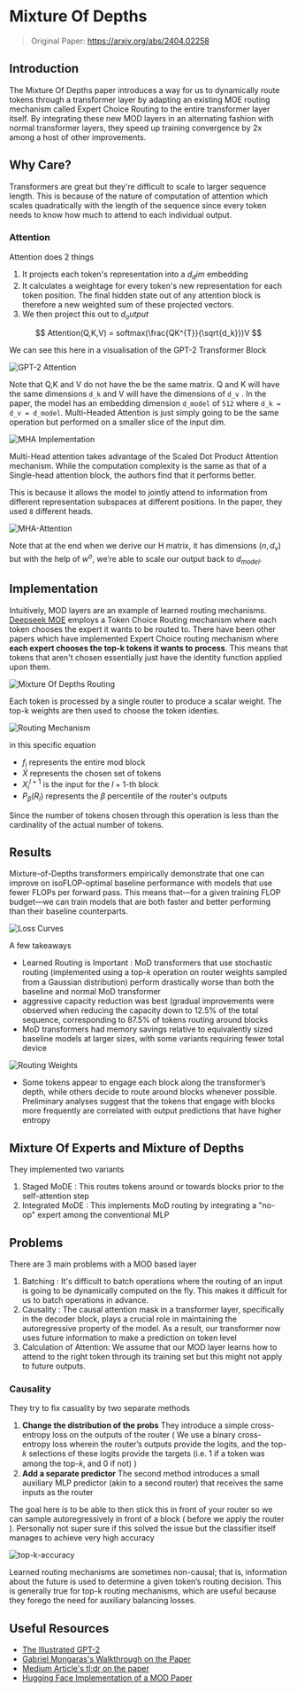 # Mixture Of Depths

> Original Paper: https://arxiv.org/abs/2404.02258

## Introduction

The Mixture Of Depths paper introduces a way for us to dynamically route tokens through a transformer layer by adapting an existing MOE routing mechanism called Expert Choice Routing to the entire transformer layer itself. By integrating these new MOD layers in an alternating fashion with normal transformer layers, they speed up training convergence by 2x among a host of other improvements.

## Why Care?

Transformers are great but they're difficult to scale to larger sequence length. This is because of the nature of computation of attention which scales quadratically with the length of the sequence since every token needs to know how much to attend to each individual output.

### Attention

Attention does 2 things

1. It projects each token's representation into a $d_dim$ embedding
2. It calculates a weightage for every token's new representation for each token position. The final hidden state out of any attention block is therefore a new weighted sum of these projected vectors.
3. We then project this out to $d_output$

$$
Attention(Q,K,V) = softmax(\frac{QK^{T}}{\sqrt{d_k}})V
$$

We can see this here in a visualisation of the GPT-2 Transformer Block

![GPT-2 Attention](/attention_process.png)

Note that Q,K and V do not have the be the same matrix. Q and K will have the same dimensions `d_k` and V will have the dimensions of `d_v` . In the paper, the model has an embedding dimension `d_model` of `512` where `d_k = d_v = d_model`. Multi-Headed Attention is just simply going to be the same operation but performed on a smaller slice of the input dim.

![MHA Implementation](/MHA-attention-formula.png)

Multi-Head attention takes advantage of the Scaled Dot Product Attention mechanism. While the computation complexity is the same as that of a Single-head attention block, the authors find that it performs better.

This is because it allows the model to jointly attend to information from different representation subspaces at different positions. In the paper, they used `8` different heads.

![MHA-Attention](/mha-attention-visualisation.png)

Note that at the end when we derive our H matrix, it has dimensions $(n, d_v)$ but with the help of $w^o$, we’re able to scale our output back to $d_{model}$.

## Implementation

Intuitively, MOD layers are an example of learned routing mechanisms. [Deepseek MOE](/papers/deepseek-moe) employs a Token Choice Routing mechanism where each token chooses the expert it wants to be routed to. There have been other papers which have implemented Expert Choice routing mechanism where **each expert chooses the top-k tokens it wants to process**. This means that tokens that aren't chosen essentially just have the identity function applied upon them.

![Mixture Of Depths Routing](/mod-routing.png)

Each token is processed by a single router to produce a scalar weight. The top-k weights are then used to choose the token identies.

![Routing Mechanism](/mod-router.png)

in this specific equation

- $f_i$ represents the entire mod block
- $\tilde{X}$ represents the chosen set of tokens
- $X_i^{l+1}$ is the input for the $l+1$-th block
- $P_{\beta} (R_{l})$ represents the $\beta$ percentile of the router's outputs

Since the number of tokens chosen through this operation is less than the cardinality of the actual number of tokens.

## Results

Mixture-of-Depths transformers empirically demonstrate that one can improve on isoFLOP-optimal baseline performance with models that use fewer FLOPs per forward pass. This means that—for a given training FLOP budget—we can train models that are both faster and better performing than their baseline counterparts.

![Loss Curves](/loss-curves.png)

A few takeaways

- Learned Routing is Important : MoD transformers that use stochastic routing (implemented using a top-𝑘 operation on router weights sampled from a Gaussian distribution) perform drastically worse than both the baseline and normal MoD transformer
- aggressive capacity reduction was best (gradual improvements were observed when reducing the capacity down to 12.5% of the total sequence, corresponding to 87.5% of tokens routing around blocks
- MoD transformers had memory savings relative to equivalently sized baseline models at larger sizes, with some variants requiring fewer total device

![Routing Weights](/routing-weights.png)

- Some tokens appear to engage each block along the transformer’s depth, while others decide to route around blocks whenever possible. Preliminary analyses suggest that the tokens that engage with blocks more frequently are correlated with output predictions that have higher entropy

## Mixture Of Experts and Mixture of Depths

They implemented two variants

1. Staged MoDE : This routes tokens around or towards blocks prior to the self-attention step
2. Integrated MoDE : This implements MoD routing by integrating a "no-op" expert among the conventional MLP

## Problems

There are 3 main problems with a MOD based layer

1. Batching : It's difficult to batch operations where the routing of an input is going to be dynamically computed on the fly. This makes it difficult for us to batch operations in advance.
2. Causality : The causal attention mask in a transformer layer, specifically in the decoder block, plays a crucial role in maintaining the autoregressive property of the model. As a result, our transformer now uses future information to make a prediction on token level
3. Calculation of Attention: We assume that our MOD layer learns how to attend to the right token through its training set but this might not apply to future outputs.

### Causality

They try to fix casuality by two separate methods

1. **Change the distribution of the probs** They introduce a simple cross-entropy loss on the outputs of the router ( We use a binary cross-entropy loss wherein the router’s outputs provide the logits, and the top-𝑘 selections of these logits provide the targets (i.e. 1 if a token was among the top-𝑘, and 0 if not) )
2. **Add a separate predictor** The second method introduces a small auxiliary MLP predictor (akin to a second router) that receives the same inputs as the router

The goal here is to be able to then stick this in front of your router so we can sample autoregressively in front of a block ( before we apply the router ). Personally not super sure if this solved the issue but the classifier itself manages to achieve very high accuracy

![top-k-accuracy](/predictor-vs-top-k.png)

Learned routing mechanisms are sometimes non-causal; that is, information about the future is used to determine a given token’s routing decision. This is generally true for top-k routing mechanisms, which are useful because they forego the need for auxiliary balancing losses.

## Useful Resources

- [The Illustrated GPT-2](https://jalammar.github.io/illustrated-gpt2/)
- [Gabriel Mongaras's Walkthrough on the Paper](https://www.youtube.com/watch?v=M8QkiuSto6I)
- [Medium Article's tl;dr on the paper](https://dev.to/mikeyoung44/mixture-of-depths-dynamically-allocating-compute-in-transformer-based-language-models-moe)
- [Hugging Face Implementation of a MOD Paper](https://huggingface.co/blog/joey00072/mixture-of-depth-is-vibe)
